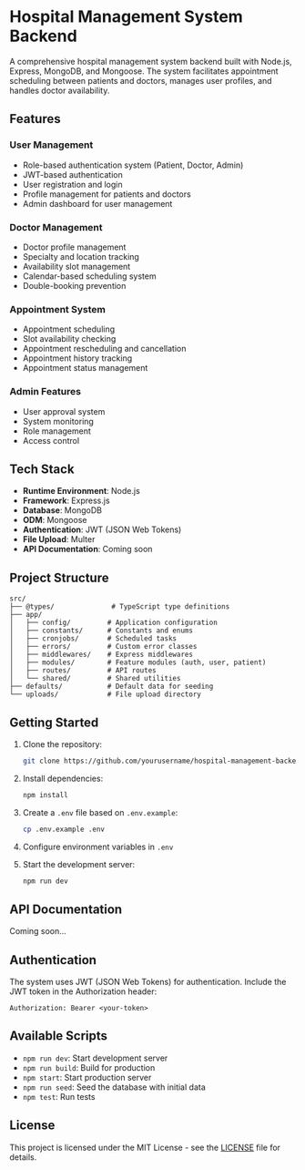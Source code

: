 # Hospital Management System Backend

A comprehensive hospital management system backend built with Node.js, Express, MongoDB, and Mongoose. The system facilitates appointment scheduling between patients and doctors, manages user profiles, and handles doctor availability.

## Features

### User Management

- Role-based authentication system (Patient, Doctor, Admin)
- JWT-based authentication
- User registration and login
- Profile management for patients and doctors
- Admin dashboard for user management

### Doctor Management

- Doctor profile management
- Specialty and location tracking
- Availability slot management
- Calendar-based scheduling system
- Double-booking prevention

### Appointment System

- Appointment scheduling
- Slot availability checking
- Appointment rescheduling and cancellation
- Appointment history tracking
- Appointment status management

### Admin Features

- User approval system
- System monitoring
- Role management
- Access control

## Tech Stack

- **Runtime Environment**: Node.js
- **Framework**: Express.js
- **Database**: MongoDB
- **ODM**: Mongoose
- **Authentication**: JWT (JSON Web Tokens)
- **File Upload**: Multer
- **API Documentation**: Coming soon

## Project Structure

```
src/
├── @types/              # TypeScript type definitions
├── app/
│   ├── config/         # Application configuration
│   ├── constants/      # Constants and enums
│   ├── cronjobs/       # Scheduled tasks
│   ├── errors/         # Custom error classes
│   ├── middlewares/    # Express middlewares
│   ├── modules/        # Feature modules (auth, user, patient)
│   ├── routes/         # API routes
│   └── shared/         # Shared utilities
├── defaults/           # Default data for seeding
└── uploads/            # File upload directory
```

## Getting Started

1. Clone the repository:

   ```bash
   git clone https://github.com/yourusername/hospital-management-backend.git
   ```

2. Install dependencies:

   ```bash
   npm install
   ```

3. Create a `.env` file based on `.env.example`:

   ```bash
   cp .env.example .env
   ```

4. Configure environment variables in `.env`

5. Start the development server:
   ```bash
   npm run dev
   ```

## API Documentation

Coming soon...

## Authentication

The system uses JWT (JSON Web Tokens) for authentication. Include the JWT token in the Authorization header:

```
Authorization: Bearer <your-token>
```

## Available Scripts

- `npm run dev`: Start development server
- `npm run build`: Build for production
- `npm start`: Start production server
- `npm run seed`: Seed the database with initial data
- `npm test`: Run tests

## License

This project is licensed under the MIT License - see the [LICENSE](LICENSE) file for details.
